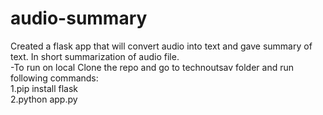 # audio-summary
Created a flask app that will convert audio into text and gave summary of text. In short summarization of audio file.
<br>-To run on local Clone the repo and go to technoutsav folder and run following commands:<br/>
1.pip install flask
<br>2.python app.py

